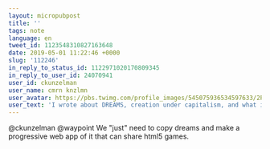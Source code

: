 ```yaml
---
layout: micropubpost
title: ''
tags: note
language: en
tweet_id: 1123548310827163648
date: 2019-05-01 11:22:46 +0000
slug: '112246'
in_reply_to_status_id: 1122971020170809345
in_reply_to_user_id: 24070941
user_id: ckunzelman
user_name: cmrn knzlmn
user_avatar: https://pbs.twimg.com/profile_images/545075936534597633/2PsTDobK.png
user_text: 'I wrote about DREAMS, creation under capitalism, and what it means to make anything you want on a platform that is fundamentally monetized by someone who isn''t the creator. My newest <a href="/waypoint" class="twitter-atreply pretty-link js-nav" dir="ltr" data-mentioned-user-id="2999703069"><s>@</s><b>waypoint</b></a> column:<a href="https://t.co/LZzovEgRTZ" rel="nofollow noopener" dir="ltr" data-expanded-url="https://waypoint.vice.com/en_us/article/ywyvvv/dreams-is-powerful-tool-to-create-anything-and-own-nothing" class="twitter-timeline-link u-hidden" target="_blank" title="https://waypoint.vice.com/en_us/article/ywyvvv/dreams-is-powerful-tool-to-create-anything-and-own-nothing"><span class="tco-ellipsis"></span><span class="invisible">https://</span><span class="js-display-url">waypoint.vice.com/en_us/article/</span><span class="invisible">ywyvvv/dreams-is-powerful-tool-to-create-anything-and-own-nothing</span><span class="tco-ellipsis"><span class="invisible"> </span>…</span></a>'
---
```

@ckunzelman @waypoint We "just" need to copy dreams and make a progressive web app of it that can share html5 games.
